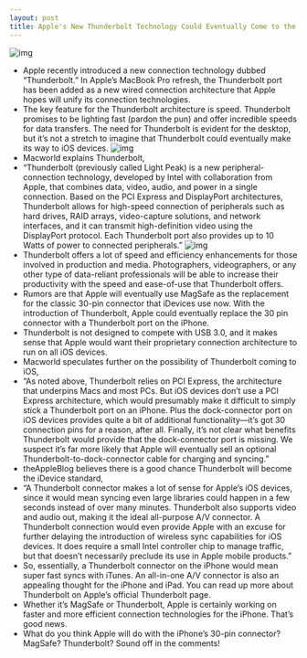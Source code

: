 ```yaml
---
layout: post
title: Apple's New Thunderbolt Technology Could Eventually Come to the iPhone
---
```

![img](http://media.idownloadblog.com/wp-content/uploads/2011/02/Thunderbolt.jpeg)
* Apple recently introduced a new connection technology dubbed “Thunderbolt.” In Apple’s MacBook Pro refresh, the Thunderbolt port has been added as a new wired connection architecture that Apple hopes will unify its connection technologies.
* The key feature for the Thunderbolt architecture is speed. Thunderbolt promises to be lighting fast (pardon the pun) and offer incredible speeds for data transfers. The need for Thunderbolt is evident for the desktop, but it’s not a stretch to imagine that Thunderbolt could eventually make its way to iOS devices.
![img](http://media.idownloadblog.com/wp-content/uploads/2011/02/Thunderbolt-port-on-Macbook-e1298648042620.jpeg)
* Macworld explains Thunderbolt,
* “Thunderbolt (previously called Light Peak) is a new peripheral-connection technology, developed by Intel with collaboration from Apple, that combines data, video, audio, and power in a single connection. Based on the PCI Express and DisplayPort architectures, Thunderbolt allows for high-speed connection of peripherals such as hard drives, RAID arrays, video-capture solutions, and network interfaces, and it can transmit high-definition video using the DisplayPort protocol. Each Thunderbolt port also provides up to 10 Watts of power to connected peripherals.”
![img](http://media.idownloadblog.com/wp-content/uploads/2011/02/Thunderbolt-specs.png)
* Thunderbolt offers a lot of speed and efficiency enhancements for those involved in production and media. Photographers, videographers, or any other type of data-reliant professionals will be able to increase their productivity with the speed and ease-of-use that Thunderbolt offers.
* Rumors are that Apple will eventually use MagSafe as the replacement for the classic 30-pin connector that iDevices use now. With the introduction of Thunderbolt, Apple could eventually replace the 30 pin connector with a Thunderbolt port on the iPhone.
* Thunderbolt is not designed to compete with USB 3.0, and it makes sense that Apple would want their proprietary connection architecture to run on all iOS devices.
* Macworld speculates further on the possibility of Thunderbolt coming to iOS,
* “As noted above, Thunderbolt relies on PCI Express, the architecture that underpins Macs and most PCs. But iOS devices don’t use a PCI Express architecture, which would presumably make it difficult to simply stick a Thunderbolt port on an iPhone. Plus the dock-connector port on iOS devices provides quite a bit of additional functionality—it’s got 30 connection pins for a reason, after all. Finally, it’s not clear what benefits Thunderbolt would provide that the dock-connector port is missing. We suspect it’s far more likely that Apple will eventually sell an optional Thunderbolt-to-dock-connector cable for charging and syncing.”
* theAppleBlog believes there is a good chance Thunderbolt will become the iDevice standard,
* “A Thunderbolt connector makes a lot of sense for Apple’s iOS devices, since it would mean syncing even large libraries could happen in a few seconds instead of over many minutes. Thunderbolt also supports video and audio out, making it the ideal all-purpose A/V connector. A Thunderbolt connection would even provide Apple with an excuse for further delaying the introduction of wireless sync capabilities for iOS devices. It does require a small Intel controller chip to manage traffic, but that doesn’t necessarily preclude its use in Apple mobile products.”
* So, essentially, a Thunderbolt connector on the iPhone would mean super fast syncs with iTunes. An all-in-one A/V connector is also an appealing thought for the iPhone and iPad. You can read up more about Thunderbolt on Apple’s official Thunderbolt page.
* Whether it’s MagSafe or Thunderbolt, Apple is certainly working on faster and more efficient connection technologies for the iPhone. That’s good news.
* What do you think Apple will do with the iPhone’s 30-pin connector? MagSafe? Thunderbolt? Sound off in the comments!

